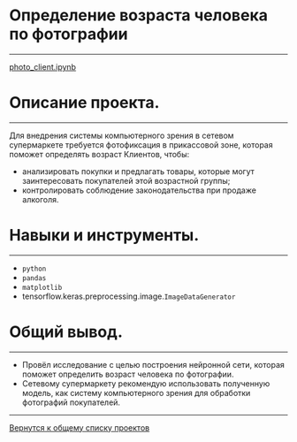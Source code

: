 # Определение возраста человека по фотографии
---
[photo_client.ipynb](photo_client.ipynb "notebook.ipynb")


# Описание проекта.
---
Для внедрения системы компьютерного зрения в сетевом супермаркете требуется фотофиксация в прикассовой зоне, которая поможет определять возраст Клиентов, чтобы:
* анализировать покупки и предлагать товары, которые могут заинтересовать покупателей этой возрастной группы;
* контролировать соблюдение законодательства при продаже алкоголя.


# Навыки и инструменты.
---
* `python`
* `pandas`  
* `matplotlib`  
* tensorflow.keras.preprocessing.image.`ImageDataGenerator`


# Общий вывод.
---
* Провёл исследование с целью построения нейронной сети, которая поможет определить возраст человека по фотографии.
* Сетевому супермаркету рекомендую использовать полученную модель, как систему компьютерного зрения для обработки фотографий покупателей.

---
[Вернутся к общему списку проектов](../README.md)